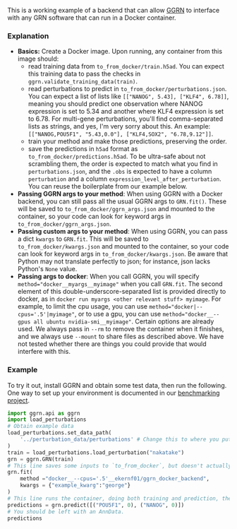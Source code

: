 This is a working example of a backend that can allow [GGRN](http://github.com/ekernf01/GGRN) to interface with any GRN software that can run in a Docker container. 

### Explanation

- **Basics:** Create a Docker image. Upon running, any container from this image should:
    - read training data from `to_from_docker/train.h5ad`. You can expect this training data to pass the checks in `ggrn.validate_training_data(train)`.
    - read perturbations to predict in `to_from_docker/perturbations.json`. You can expect a list of lists like `[["NANOG", 5.43], ["KLF4", 6.78]]`, meaning you should predict one observation where NANOG expression is set to 5.34 and another where KLF4 expression is set to 6.78. For multi-gene perturbations, you'll find comma-separated lists as strings, and yes, I'm very sorry about this. An example: `[["NANOG,POU5F1", "5.43,0.0"], ["KLF4,SOX2", "6.78,9.12"]]`. 
    - train your method and make those predictions, preserving the order.
    - save the predictions in `h5ad` format as `to_from_docker/predictions.h5ad`. To be ultra-safe about not scrambling them, the order is expected to match what you find in `perturbations.json`, and the `.obs` is expected to have a column `perturbation` and a column `expression_level_after_perturbation`. You can reuse the boilerplate from our example below.
- **Passing GGRN args to your method**: When using GGRN with a Docker backend, you can still pass all the usual GGRN args to `GRN.fit()`. These will be saved to `to_from_docker/ggrn_args.json` and mounted to the container, so your code can look for keyword args in `to_from_docker/ggrn_args.json`. 
- **Passing custom args to your method**: When using GGRN, you can pass a dict `kwargs` to `GRN.fit`. This will be saved to `to_from_docker/kwargs.json` and mounted to the container, so your code can look for keyword args in `to_from_docker/kwargs.json`. Be aware that Python may not translate perfectly to json; for instance, json lacks Python's `None` value.
- **Passing args to docker**: When you call GGRN, you will specify `method="docker__myargs__myimage"` when you call `GRN.fit`. The second element of this double-underscore-separated list is provided directly to docker, as in `docker run myargs <other relevant stuff> myimage`. For example, to limit the cpu usage, you can use `method="docker|--cpus='.5'|myimage"`, or to use a gpu, you can use `method="docker__--gpus all ubuntu nvidia-smi__myimage"`. Certain options are already used. We always pass in `--rm` to remove the container when it finishes, and we always use `--mount` to share files as described above. We have not tested whether there are things you could provide that would interfere with this.

### Example

To try it out, install GGRN and obtain some test data, then run the following. One way to set up your environment is documented in our [benchmarking project](http://github.com/ekernf01/perturbation_benchmarking).

```python
import ggrn.api as ggrn
import load_perturbations
# Obtain example data
load_perturbations.set_data_path(
    '../perturbation_data/perturbations' # Change this to where you put the perturbation data collection.
)
train = load_perturbations.load_perturbation("nakatake")
grn = ggrn.GRN(train) 
# This line saves some inputs to `to_from_docker`, but doesn't actually run the container.
grn.fit(
    method ="docker__--cpus='.5'__ekernf01/ggrn_docker_backend", 
    kwargs = {"example_kwarg":"george"}                    
)
# This line runs the container, doing both training and prediction, then removes the container.
predictions = grn.predict([("POU5F1", 0), ("NANOG", 0)])
# You should be left with an AnnData. 
predictions
```



